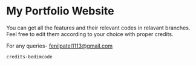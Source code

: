 # My Portfolio Website

You can get all the features and their relevant codes in relavant branches. Feel free to edit them according to your choice with proper credits.

For any queries- fenilpatel1113@gmail.com 



`credits-bedimcode`


